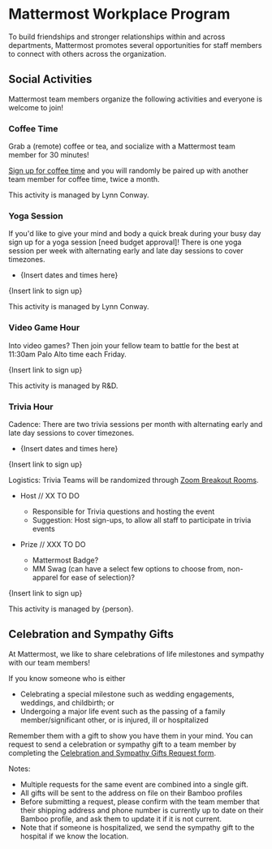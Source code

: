 # Mattermost Workplace Program

To build friendships and stronger relationships within and across departments, Mattermost promotes several opportunities for staff members to connect with others across the organization.

## Social Activities

Mattermost team members organize the following activities and everyone is welcome to join!

### Coffee Time

Grab a (remote) coffee or tea, and socialize with a Mattermost team member for 30 minutes!

[Sign up for coffee time](https://docs.google.com/spreadsheets/d/1MoHM7tI61F0gFMigcwaSYOBCKxvJAAiAVaefHWM8wBQ/edit#gid=0) and you will randomly be paired up with another team member for coffee time, twice a month.

This activity is managed by Lynn Conway.

### Yoga Session

If you'd like to give your mind and body a quick break during your busy day sign up for a yoga session [need budget approval]! There is one yoga session per week with alternating early and late day sessions to cover timezones.

  - {Insert dates and times here}

{Insert link to sign up}

This activity is managed by Lynn Conway.

### Video Game Hour

Into video games? Then join your fellow team to battle for the best at 11:30am Palo Alto time each Friday.

{Insert link to sign up}

This activity is managed by R&D.

### Trivia Hour

Cadence: There are two trivia sessions per month with alternating early and late day sessions to cover timezones.

  - {Insert dates and times here}

{Insert link to sign up}

Logistics: Trivia Teams will be randomized through [Zoom Breakout Rooms](https://support.zoom.us/hc/en-us/articles/206476093-Enabling-breakout-rooms).

  - Host // XX TO DO

    - Responsible for Trivia questions and hosting the event 
    - Suggestion: Host sign-ups, to allow all staff to participate in trivia events 

  - Prize // XXX TO DO

    - Mattermost Badge? 
    - MM Swag (can have a select few options to choose from, non-apparel for ease of selection)?  

{Insert link to sign up}

This activity is managed by {person}.

## Celebration and Sympathy Gifts

At Mattermost, we like to share celebrations of life milestones and sympathy with our team members!

If you know someone who is either
- Celebrating a special milestone such as wedding engagements, weddings, and childbirth; or
- Undergoing a major life event such as the passing of a family member/significant other, or is injured, ill or hospitalized

Remember them with a gift to show you have them in your mind. You can request to send a celebration or sympathy gift to a team member by completing the [Celebration and Sympathy Gifts Request form](https://docs.google.com/forms/d/1_ltFCvZhItVNWS6JV-glOnk1aU-d9oOfUZrW3zEiWhg/edit).

Notes:

  - Multiple requests for the same event are combined into a single gift.
  - All gifts will be sent to the address on file on their Bamboo profiles
  - Before submitting a request, please confirm with the team member that their shipping address and phone number is currently up to date on their Bamboo profile, and ask them to update it if it is not current.
  - Note that if someone is hospitalized, we send the sympathy gift to the hospital if we know the location.
